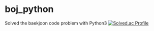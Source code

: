 # boj_python
Solved the baekjoon code problem with Python3
[![Solved.ac Profile](http://mazassumnida.wtf/api/v2/generate_badge?boj=pointn0)](https://solved.ac/pointn0/)
